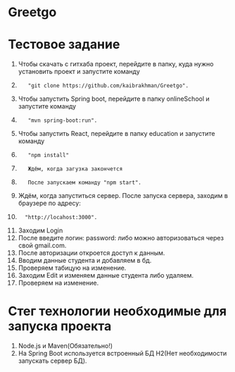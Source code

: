 # Greetgo
# Тестовое задание
1. Чтобы скачать с гитхаба проект, перейдите в папку, куда нужно установить проект и запуcтите команду  
2.        "git clone https://github.com/kaibrakhman/Greetgo".
3. Чтобы запустить Spring boot, перейдите в папку onlineSchool и запустите команду 
4.        "mvn spring-boot:run".
5. Чтобы запустить React, перейдите в папку education и запустите команду 
6.        "npm install"
7.        Ждём, когда загузка закончется
8.        После запускаем команду "npm start". 
9. Ждём, когда запуститься сервер. После запуска сервера, заходим в браузере по адресу: 
10.       "http://locahost:3000".
11. Заходим Login
12. После введите 
           логин:
           password:
либо можно авторизоваться через свой gmail.com.
13. После авторизации откроется доступ к данным.
14. Вводим данные студента и добавляем в бд.
15. Проверяем табицую на изменение.
16. Заходим Edit и изменяем данные студента либо удаляем.
17. Проверяем на изменение.
# Стег технологии необходимые для запуска проекта
1. Node.js и Maven(Обязательно!)
2. На Spring Boot используется встроенный БД H2(Нет необходимости запускать сервер БД).

